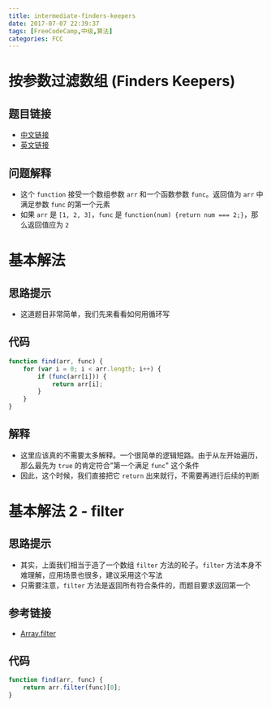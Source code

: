 ```yaml
---
title: intermediate-finders-keepers
date: 2017-07-07 22:39:37
tags: [FreeCodeCamp,中级,算法]
categories: FCC
---
```


# 按参数过滤数组 (Finders Keepers)

## 题目链接
- [中文链接](https://freecodecamp.cn/challenges/finders-keepers)
- [英文链接](https://freecodecamp.com/challenges/finders-keepers)

## 问题解释
- 这个 `function` 接受一个数组参数 `arr` 和一个函数参数 `func`。返回值为 `arr` 中满足参数 `func` 的第一个元素
- 如果 `arr` 是 `[1, 2, 3]`，`func` 是 `function(num) {return num === 2;}`，那么返回值应为 `2`

<!--more-->

# 基本解法
## 思路提示
- 这道题目非常简单，我们先来看看如何用循环写

## 代码
```js
function find(arr, func) {
    for (var i = 0; i < arr.length; i++) {
        if (func(arr[i])) {
            return arr[i];
        }
    }
}
```

## 解释
- 这里应该真的不需要太多解释。一个很简单的逻辑短路。由于从左开始遍历，那么最先为 `true` 的肯定符合"第一个满足 `func`" 这个条件
- 因此，这个时候，我们直接把它 `return` 出来就行，不需要再进行后续的判断


# 基本解法 2 - filter
## 思路提示
- 其实，上面我们相当于造了一个数组 `filter` 方法的轮子。`filter` 方法本身不难理解，应用场景也很多，建议采用这个写法
- 只需要注意，`filter` 方法是返回所有符合条件的，而题目要求返回第一个

## 参考链接
- [Array.filter](https://developer.mozilla.org/zh-CN/docs/Web/JavaScript/Reference/Global_Objects/Array/filter)

## 代码
```js
function find(arr, func) {
    return arr.filter(func)[0];
}
```